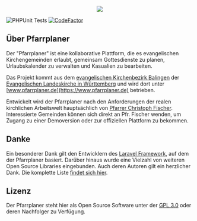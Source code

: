 <p align="center"><img src="https://www.pfarrplaner.de/img/logo/pfarrplaner.png"></p>

![PHPUnit Tests](https://github.com/potofcoffee/pfarrplaner/workflows/PHPUnit%20Tests/badge.svg)
[![CodeFactor](https://www.codefactor.io/repository/github/potofcoffee/pfarrplaner/badge)](https://www.codefactor.io/repository/github/potofcoffee/pfarrplaner)

## Über Pfarrplaner

Der "Pfarrplaner" ist eine kollaborative Plattform, die es evangelischen Kirchengemeinden erlaubt, gemeinsam Gottesdienste zu planen, Urlaubskalender zu verwalten und Kasualien zu bearbeiten.

Das Projekt kommt aus dem [evangelischen Kirchenbezirk Balingen](https://www.kirchenbezirk-balingen.de) der [Evangelischen Landeskirche in Württemberg](https://www.elk-wue.de) und wird dort unter [www.pfarrplaner.de](https://www.pfarrplaner.de) betrieben. 

Entwickelt wird der Pfarrplaner nach den Anforderungen der realen kirchlichen Arbeitswelt hauptsächlich von [Pfarrer Christoph Fischer](https://christoph.fischer.de). Interessierte Gemeinden können sich direkt an Pfr. Fischer wenden, um Zugang zu einer Demoversion oder zur offiziellen Plattform zu bekommen.

## Danke
Ein besonderer Dank gilt den Entwicklern des [Laravel Framework](https://laravel.com), auf dem der Pfarrplaner basiert. Darüber hinaus wurde eine Vielzahl von weiteren Open Source Libraries eingebunden. Auch deren Autoren gilt ein herzlicher Dank. Die komplette Liste [findet sich hier](CREDITS.md).

## Lizenz
Der Pfarrplaner steht hier als Open Source Software unter der [GPL 3.0](http://www.gnu.de/documents/gpl.de.html) oder deren Nachfolger zu Verfügung.
